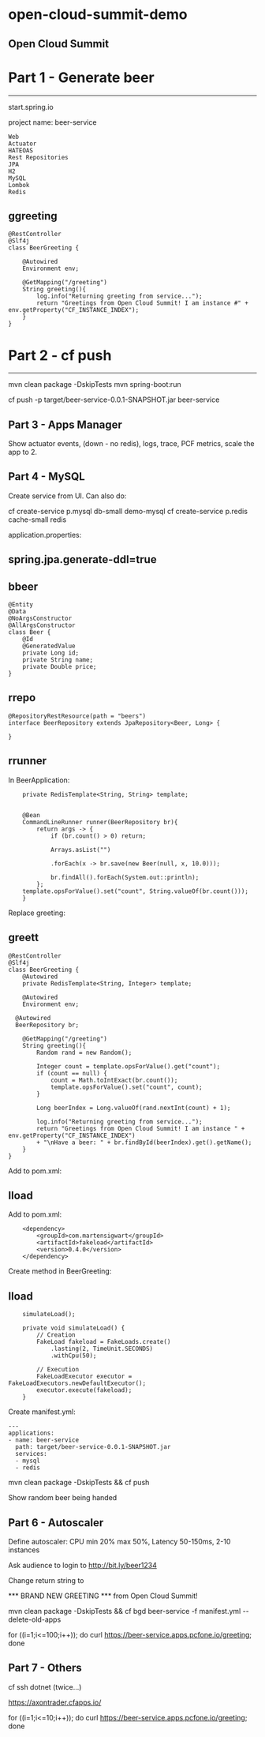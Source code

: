 # open-cloud-summit-demo

Open Cloud Summit
-----------------

# Part 1 - Generate beer
------------------------------

start.spring.io

project name: beer-service

```
Web
Actuator
HATEOAS
Rest Repositories
JPA
H2
MySQL
Lombok
Redis
```

ggreeting
---------
```
@RestController
@Slf4j
class BeerGreeting {

	@Autowired
	Environment env;
	
	@GetMapping("/greeting")
	String greeting(){
		log.info("Returning greeting from service...");
		return "Greetings from Open Cloud Summit! I am instance #" + env.getProperty("CF_INSTANCE_INDEX");
	}
}
```

# Part 2 - cf push
------------------------------

mvn clean package -DskipTests
mvn spring-boot:run

cf push -p target/beer-service-0.0.1-SNAPSHOT.jar beer-service

Part 3 - Apps Manager
------------------------------

Show actuator events, (down - no redis), logs, trace, PCF metrics, scale the app to 2.

Part 4 - MySQL
------------------------------
Create service from UI. Can also do:

cf create-service p.mysql db-small demo-mysql
cf create-service p.redis cache-small redis

application.properties: 

spring.jpa.generate-ddl=true
----------

bbeer
------
```
@Entity
@Data
@NoArgsConstructor
@AllArgsConstructor
class Beer {
	@Id
	@GeneratedValue
	private Long id;
	private String name;
	private Double price;
}
```

rrepo
------
```
@RepositoryRestResource(path = "beers")
interface BeerRepository extends JpaRepository<Beer, Long> {

}
```
rrunner
-------

In BeerApplication:

```	@Autowired
	private RedisTemplate<String, String> template;


	@Bean
	CommandLineRunner runner(BeerRepository br){
		return args -> {
			if (br.count() > 0) return;

			Arrays.asList("")
			
			.forEach(x -> br.save(new Beer(null, x, 10.0)));
			
			br.findAll().forEach(System.out::println);
		};
    template.opsForValue().set("count", String.valueOf(br.count()));
	}
```

Replace greeting:

greett
------

```
@RestController
@Slf4j
class BeerGreeting {
	@Autowired
	private RedisTemplate<String, Integer> template;

	@Autowired
	Environment env;
	
  @Autowired
  BeerRepository br;

	@GetMapping("/greeting")
	String greeting(){
  		Random rand = new Random();
		
		Integer count = template.opsForValue().get("count");
		if (count == null) {
			count = Math.toIntExact(br.count());
			template.opsForValue().set("count", count);
		}
				
		Long beerIndex = Long.valueOf(rand.nextInt(count) + 1);

		log.info("Returning greeting from service...");
		return "Greetings from Open Cloud Summit! I am instance " + env.getProperty("CF_INSTANCE_INDEX") 
		+ "\nHave a beer: " + br.findById(beerIndex).get().getName();
	}
}
```
Add to pom.xml:

lload
------

Add to pom.xml:

		<dependency>
			<groupId>com.martensigwart</groupId>
			<artifactId>fakeload</artifactId>
			<version>0.4.0</version>
		</dependency>

Create method in BeerGreeting:

lload
------

		simulateLoad();

		private void simulateLoad() {
			// Creation
			FakeLoad fakeload = FakeLoads.create()
			    .lasting(2, TimeUnit.SECONDS)
			    .withCpu(50);
			 
			// Execution
			FakeLoadExecutor executor = FakeLoadExecutors.newDefaultExecutor(); 
			executor.execute(fakeload);
		}



Create manifest.yml:
```
---
applications:
- name: beer-service
  path: target/beer-service-0.0.1-SNAPSHOT.jar
  services:
  - mysql
  - redis
```

mvn clean package -DskipTests && cf push

Show random beer being handed



Part 6 - Autoscaler
-------------------
Define autoscaler: CPU min 20% max 50%, Latency 50-150ms, 2-10 instances

Ask audience to login to http://bit.ly/beer1234

Change return string to 

*** BRAND NEW GREETING *** from Open Cloud Summit!

mvn clean package -DskipTests && cf bgd beer-service -f manifest.yml --delete-old-apps


for ((i=1;i<=100;i++)); do curl https://beer-service.apps.pcfone.io/greeting; done


Part 7 - Others
--------------------
cf ssh dotnet (twice...)

https://axontrader.cfapps.io/

for ((i=1;i<=10;i++)); do curl https://beer-service.apps.pcfone.io/greeting; done
